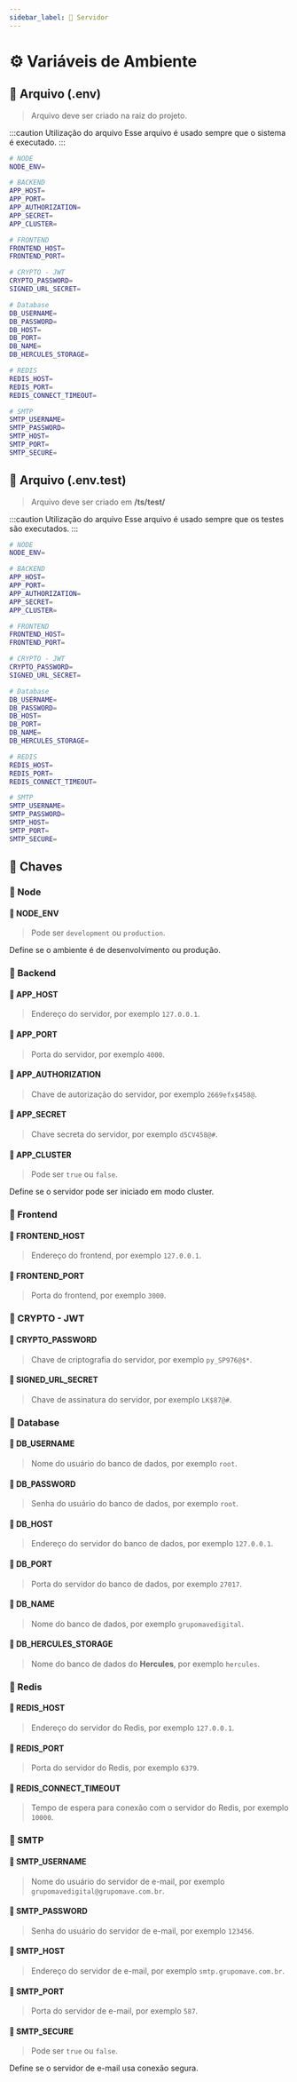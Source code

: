 ```yaml
---
sidebar_label: 🔰 Servidor
---
```


# ⚙️ Variáveis de Ambiente

## 📝 Arquivo (.env)

> Arquivo deve ser criado na raiz do projeto.

:::caution Utilização do arquivo
Esse arquivo é usado sempre que o sistema é executado.
:::

```bash title=".env"
# NODE
NODE_ENV=

# BACKEND
APP_HOST=
APP_PORT=
APP_AUTHORIZATION=
APP_SECRET=
APP_CLUSTER=

# FRONTEND
FRONTEND_HOST=
FRONTEND_PORT=

# CRYPTO - JWT
CRYPTO_PASSWORD=
SIGNED_URL_SECRET=

# Database
DB_USERNAME=
DB_PASSWORD=
DB_HOST=
DB_PORT=
DB_NAME=
DB_HERCULES_STORAGE=

# REDIS
REDIS_HOST=
REDIS_PORT=
REDIS_CONNECT_TIMEOUT=

# SMTP
SMTP_USERNAME=
SMTP_PASSWORD=
SMTP_HOST=
SMTP_PORT=
SMTP_SECURE=
```

## 📝 Arquivo (.env.test)

> Arquivo deve ser criado em **/ts/test/**

:::caution Utilização do arquivo
Esse arquivo é usado sempre que os testes são executados.
:::

```bash title=".env.test"
# NODE
NODE_ENV=

# BACKEND
APP_HOST=
APP_PORT=
APP_AUTHORIZATION=
APP_SECRET=
APP_CLUSTER=

# FRONTEND
FRONTEND_HOST=
FRONTEND_PORT=

# CRYPTO - JWT
CRYPTO_PASSWORD=
SIGNED_URL_SECRET=

# Database
DB_USERNAME=
DB_PASSWORD=
DB_HOST=
DB_PORT=
DB_NAME=
DB_HERCULES_STORAGE=

# REDIS
REDIS_HOST=
REDIS_PORT=
REDIS_CONNECT_TIMEOUT=

# SMTP
SMTP_USERNAME=
SMTP_PASSWORD=
SMTP_HOST=
SMTP_PORT=
SMTP_SECURE=
```

## 🔏 Chaves

### 🔐 Node

#### 🔑 NODE_ENV

> Pode ser `development` ou `production`.

Define se o ambiente é de desenvolvimento ou produção.

### 🔐 Backend

#### 🔑 APP_HOST

> Endereço do servidor, por exemplo `127.0.0.1`.

#### 🔑 APP_PORT

> Porta do servidor, por exemplo `4000`.

#### 🔑 APP_AUTHORIZATION

> Chave de autorização do servidor, por exemplo `2669efx$458@`.

#### 🔑 APP_SECRET

> Chave secreta do servidor, por exemplo `d5CV458@#`.

#### 🔑 APP_CLUSTER

> Pode ser `true` ou `false`.

Define se o servidor pode ser iniciado em modo cluster.

### 🔐 Frontend

#### 🔑 FRONTEND_HOST

> Endereço do frontend, por exemplo `127.0.0.1`.

#### 🔑 FRONTEND_PORT

> Porta do frontend, por exemplo `3000`.

### 🔐 CRYPTO - JWT

#### 🔑 CRYPTO_PASSWORD

> Chave de criptografia do servidor, por exemplo `py_SP976@$*`.

#### 🔑 SIGNED_URL_SECRET

> Chave de assinatura do servidor, por exemplo `LK$87@#`.

### 🔐 Database

#### 🔑 DB_USERNAME

> Nome do usuário do banco de dados, por exemplo `root`.

#### 🔑 DB_PASSWORD

> Senha do usuário do banco de dados, por exemplo `root`.

#### 🔑 DB_HOST

> Endereço do servidor do banco de dados, por exemplo `127.0.0.1`.

#### 🔑 DB_PORT

> Porta do servidor do banco de dados, por exemplo `27017`.

#### 🔑 DB_NAME

> Nome do banco de dados, por exemplo `grupomavedigital`.

#### 🔑 DB_HERCULES_STORAGE

> Nome do banco de dados do **Hercules**, por exemplo `hercules`.

### 🔐 Redis

#### 🔑 REDIS_HOST

> Endereço do servidor do Redis, por exemplo `127.0.0.1`.

#### 🔑 REDIS_PORT

> Porta do servidor do Redis, por exemplo `6379`.

#### 🔑 REDIS_CONNECT_TIMEOUT

> Tempo de espera para conexão com o servidor do Redis, por exemplo `10000`.

### 🔐 SMTP

#### 🔑 SMTP_USERNAME

> Nome do usuário do servidor de e-mail, por exemplo `grupomavedigital@grupomave.com.br`.

#### 🔑 SMTP_PASSWORD

> Senha do usuário do servidor de e-mail, por exemplo `123456`.

#### 🔑 SMTP_HOST

> Endereço do servidor de e-mail, por exemplo `smtp.grupomave.com.br`.

#### 🔑 SMTP_PORT

> Porta do servidor de e-mail, por exemplo `587`.

#### 🔑 SMTP_SECURE

> Pode ser `true` ou `false`.

Define se o servidor de e-mail usa conexão segura.

